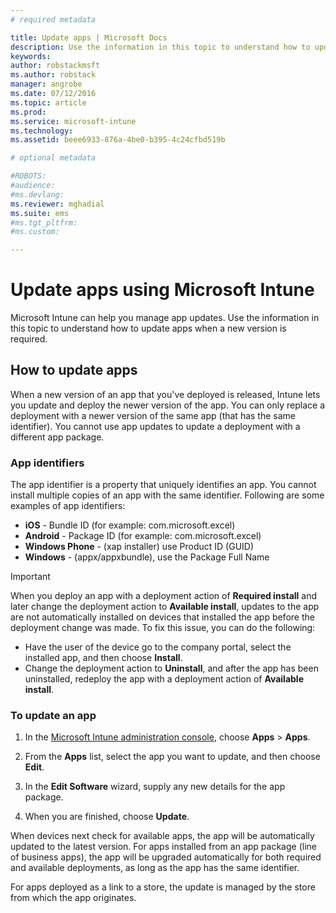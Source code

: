 ```yaml
---
# required metadata

title: Update apps | Microsoft Docs
description: Use the information in this topic to understand how to update apps when a new version is required.
keywords:
author: robstackmsftms.author: robstack
manager: angrobe
ms.date: 07/12/2016
ms.topic: article
ms.prod:
ms.service: microsoft-intune
ms.technology:
ms.assetid: beee6933-876a-4be0-b395-4c24cfbd519b

# optional metadata

#ROBOTS:
#audience:
#ms.devlang:
ms.reviewer: mghadial
ms.suite: ems
#ms.tgt_pltfrm:
#ms.custom:

---
```


# Update apps using Microsoft Intune
Microsoft Intune can help you manage app updates. Use the information in this topic to understand how to update apps when a new version is required.

## How to update apps
When a new version of an app that you've deployed is released, Intune lets you update and deploy the newer version of the app. You can only replace a deployment with a newer version of the same app (that has the same identifier). You cannot use app updates to update a deployment with a different app package.

### App identifiers
The app identifier is a property that uniquely identifies an app. You cannot install multiple copies of an app with the same identifier. Following are some examples of app identifiers:

- **iOS** - Bundle ID (for example: com.microsoft.excel)
- **Android** - Package ID (for example: com.microsoft.excel)
- **Windows Phone** - (xap installer) use Product ID (GUID)
- **Windows** - (appx/appxbundle), use the Package Full Name



> [!IMPORTANT]
> When you deploy an app with a deployment action of **Required install** and later change the deployment action to **Available install**, updates to the app are not automatically installed on devices that installed the app before the deployment change was made. To fix this issue, you can do the following:
>
> -   Have the user of the device go to the company portal, select the installed app, and then choose **Install**.
> -   Change the deployment action to **Uninstall**, and after the app has been uninstalled, redeploy the app with a deployment action of **Available install**.

### To update an app

1.  In the [Microsoft Intune administration console](https://manage.microsoft.com), choose **Apps** &gt; **Apps**.

2.  From the **Apps** list, select the app you want to update, and then choose **Edit**.

3.  In the **Edit Software** wizard, supply any new details for the app package.

4.  When you are finished, choose **Update**.

When devices next check for available apps, the app will be automatically updated to the latest version.
For apps installed from an app package (line of business apps), the app will be upgraded automatically for both required and available deployments, as long as the app has the same identifier.

For apps deployed as a link to a store, the update is managed by the store from which the app originates.
